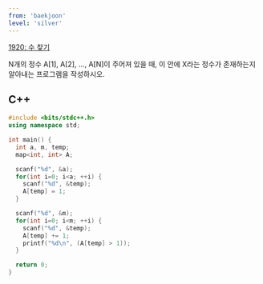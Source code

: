 ```yaml
---
from: 'baekjoon'
level: 'silver'
---
```


[1920: 수 찾기](https://www.acmicpc.net/problem/1920)

N개의 정수 A[1], A[2], …, A[N]이 주어져 있을 때, 이 안에 X라는 정수가 존재하는지 알아내는 프로그램을 작성하시오.


## C++

```cpp
#include <bits/stdc++.h>
using namespace std;

int main() {
  int a, m, temp;
  map<int, int> A;

  scanf("%d", &a);
  for(int i=0; i<a; ++i) {
    scanf("%d", &temp);
    A[temp] = 1;
  }

  scanf("%d", &m);
  for(int i=0; i<m; ++i) {
    scanf("%d", &temp);
    A[temp] += 1;
    printf("%d\n", (A[temp] > 1));
  }

  return 0;
}
```